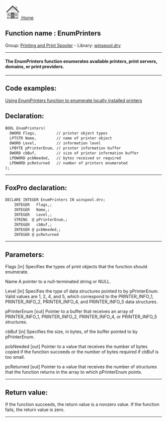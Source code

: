 [<img src="../../images/home.png"> Home ](https://github.com/VFPX/Win32API)  

## Function name : EnumPrinters
Group: [Printing and Print Spooler](../../functions_group.md#Printing_and_Print_Spooler)  -  Library: [winspool.drv](../../../libraries.md#winspool.drv)  
***  


#### The EnumPrinters function enumerates available printers, print servers, domains, or print providers.
***  


## Code examples:
[Using EnumPrinters function to enumerate locally installed printers](../../samples/sample_146.md)  

## Declaration:
```foxpro  
BOOL EnumPrinters(
  DWORD Flags,         // printer object types
  LPTSTR Name,         // name of printer object
  DWORD Level,         // information level
  LPBYTE pPrinterEnum, // printer information buffer
  DWORD cbBuf,         // size of printer information buffer
  LPDWORD pcbNeeded,   // bytes received or required
  LPDWORD pcReturned   // number of printers enumerated
);  
```  
***  


## FoxPro declaration:
```foxpro  
DECLARE INTEGER EnumPrinters IN winspool.drv;
	INTEGER   Flags,;
	INTEGER   Name,;
	INTEGER   Level,;
	STRING  @ pPrinterEnum,;
	INTEGER   cbBuf,;
	INTEGER @ pcbNeeded,;
	INTEGER @ pcReturned  
```  
***  


## Parameters:
Flags 
[in] Specifies the types of print objects that the function should enumerate. 

Name
A pointer to a null-terminated string or NULL.

Level 
[in] Specifies the type of data structures pointed to by pPrinterEnum. Valid values are 1, 2, 4, and 5, which correspond to the PRINTER_INFO_1, PRINTER_INFO_2, PRINTER_INFO_4, and PRINTER_INFO_5 data structures. 

pPrinterEnum 
[out] Pointer to a buffer that receives an array of PRINTER_INFO_1, PRINTER_INFO_2, PRINTER_INFO_4, or PRINTER_INFO_5 structures. 

cbBuf 
[in] Specifies the size, in bytes, of the buffer pointed to by pPrinterEnum.

pcbNeeded 
[out] Pointer to a value that receives the number of bytes copied if the function succeeds or the number of bytes required if cbBuf is too small. 

pcReturned 
[out] Pointer to a value that receives the number of structures that the function returns in the array to which pPrinterEnum points.  
***  


## Return value:
If the function succeeds, the return value is a nonzero value. If the function fails, the return value is zero. 
  
***  

